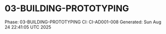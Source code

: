 # 03-BUILDING-PROTOTYPING
Phase: 03-BUILDING-PROTOTYPING
CI: CI-AD001-008
Generated: Sun Aug 24 22:41:05 UTC 2025
